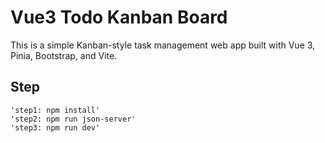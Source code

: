 # Vue3 Todo Kanban Board

This is a simple Kanban-style task management web app built with Vue 3, Pinia, Bootstrap, and Vite.

## Step

    'step1: npm install'
    'step2: npm run json-server'
    'step3: npm run dev'
